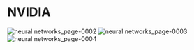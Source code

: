 # NVIDIA
![neural networks_page-0002](https://user-images.githubusercontent.com/122204153/223220505-3427de52-81e7-4aeb-8239-77e9d3834bd4.jpg)
![neural networks_page-0003](https://user-images.githubusercontent.com/122204153/223219910-e41e4172-f2b3-445d-b0e1-6263e744cf3c.jpg)
![neural networks_page-0004](https://user-images.githubusercontent.com/122204153/223220043-642cc129-6759-4b97-866d-38d6902a8447.jpg)

